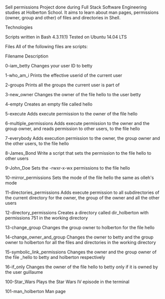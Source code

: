 Sell  permissions
Project done during Full Stack Software Engineering studies at Holberton School. It aims to learn about man pages, permissions (owner, group and other) of files and directories in Shell.

Technologies

Scripts written in Bash 4.3.11(1)
Tested on Ubuntu 14.04 LTS


Files
All of the following files are scripts:



Filename
Description




0-iam_betty
Changes your user ID to betty



1-who_am_i
Prints the effective userid of the current user


2-groups
Prints all the groups the current user is part of


3-new_owner
Changes the owner of the file hello to the user betty



4-empty
Creates an empty file called hello



5-execute
Adds execute permission to the owner of the file hello



6-multiple_permissions
Adds execute permission to the owner and the group owner, and reads permission to other users, to the file hello



7-everybody
Adds execution permission to the owner, the group owner and the other users, to the file hello



8-James_Bond
Write a script that sets the permission to the file hello to other users


9-John_Doe
Sets the -rwxr-x-wx permissions to the file hello



10-mirror_permissions
Sets the mode of the file hello the same as olleh's mode


11-directories_permissions
Adds execute permission to all subdirectories of the current directory for the owner, the group of the owner and all the other users


12-directory_permissions
Creates a directory called dir_holberton with permissions 751 in the working directory


13-change_group
Changes the group owner to holberton for the file hello



14-change_owner_and_group
Changes the owner to betty and the group owner to holberton for all the files and directories in the working directory


15-symbolic_link_permissions
Changes the owner and the group owner of the file _hello to betty and holberton respectively


16-if_only
Changes the owner of the file hello to betty only if it is owned by the user guillaume



100-Star_Wars
Plays the Star Wars IV episode in the terminal


101-man_holberton
Man page
